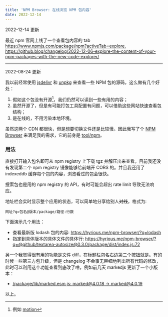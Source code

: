 ```yaml
---
title: 'NPM Browser: 在线浏览 NPM 包内容'
date: 2022-12-14
---
```


<time>2022-12-14</time> 更新

最近 npm 官网上线了一个查看包内容的 tab https://www.npmjs.com/package/npm?activeTab=explore, https://github.blog/changelog/2022-12-06-explore-the-content-of-your-npm-packages-with-the-new-code-explorer/

---

<time>2022-08-24</time> 更新

我以前经常使用 [jsdelivr](https://cdn.jsdelivr.net/npm/lib0/) 和 [unpkg](https://unpkg.com/lib0/) 来查看一些 NPM 包的源码，这么做有几个好处：

1. 假如这个包没有开源[^1]，我们仍然可以读到一些有用的内容；
2. 虽然开源了，但是有可能打包工具配置有问题，可以借助这些网站快速查看包结构；
3. 是在线的，不用污染本地环境。

虽然这两个 CDN 都很快，但是想要切换文件还是比较慢。因此我写了个 [NPM Browser](https://hyrious.me/npm-browser) 来满足我的需求，它的前身是 [tool/npm](https://hyrious.me/tool/npm.html)。

### 用法

直接打开输入包名即可从 npm registry 上下载 tgz 并解压出来查看。目前我还没有发现第二个 npm registry 镜像能够给前端开 CORS 的。并且我还用了 indexeddb 缓存每个包的内容，浏览看过的包会很快。

搜索包也是用的 npm registry 的 API，有时可能会超出 rate limit 导致无法响应。

地址栏会实时显示整个应用的状态，可以简单地分享给别人~~对线~~，格式为:

```
网址?q=包名@版本/package/路径:行数
```

下面演示几个用法：

- 查看最新版 lodash 包的内容: https://hyrious.me/npm-browser/?q=lodash
- 指定到具体版本的具体文件的具体行: https://hyrious.me/npm-browser/?q=@github/textarea-autosize@0.3.0/package/dist/index.js:72

另一个我觉得很有用的功能是文件 diff，在标题栏包名右边第二个按钮就是。有的时候一些第三方包升级，但是 changelog 不会事无巨细地列出所有代码的修改，此时可以利用这个功能查看到底改了啥，例如前几天 markedjs 更新了一个小版本：

- [/package/lib/marked.esm.js: marked@4.0.18 &rarr; marked@4.0.19](https://hyrious.me/tool/diff-npm.html?a=marked%404.0.18%2Flib%2Fmarked.esm.js&b=marked%404.0.19%2Flib%2Fmarked.esm.js&s=1&f=l)

以上。

[^1]: 例如 [motion](https://motion.dev)
